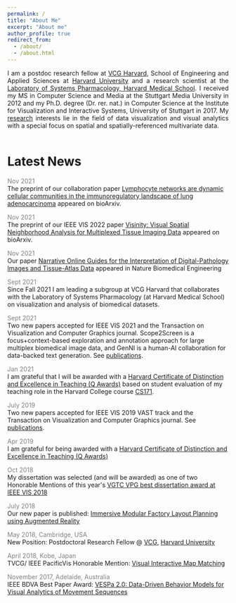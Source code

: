 ```yaml
---
permalink: /
title: "About Me"
excerpt: "About me"
author_profile: true
redirect_from: 
  - /about/
  - /about.html
---
```


<p style="text-align:justify">I am a postdoc research fellow at <a href="https://vcg.seas.harvard.edu/" target="_blank">VCG Harvard</a>, School of Engineering and Applied Sciences at <a href="https://www.harvard.edu/" target="_blank">Harvard University</a> and a research scientist at the <a href="https://hits.harvard.edu/the-program/laboratory-of-systems-pharmacology/about/" target="_blank">Laboratory of Systems Pharmacology, Harvard Medical School</a>. I received my MS in Computer Science and Media at the Stuttgart Media University in 2012 and my Ph.D. degree (Dr. rer. nat.) in Computer Science at the Institute for Visualization and Interactive Systems, University of Stuttgart in 2017. My <a href="https://kruegert.github.io/portfolio/">research</a> interests lie in the field of data visualization and visual analytics with a special focus on spatial and spatially-referenced multivariate data.<br/><br/></p>

Latest News
======

<span style="color:grey">Nov 2021</span><br/>
<span style="font-size: 14px">The preprint of our collaboration paper [Lymphocyte networks are dynamic cellular communities in the immunoregulatory landscape of lung adenocarcinoma](https://www.biorxiv.org/content/10.1101/2022.08.11.503237v1) appeared on bioArxiv.</span>

<span style="color:grey">Nov 2021</span><br/>
<span style="font-size: 14px">The preprint of our IEEE VIS 2022 paper [Visinity: Visual Spatial Neighborhood Analysis for Multiplexed Tissue Imaging Data](https://doi.org/10.1101/2022.05.09.490039) appeared on bioArxiv.</span>

<span style="color:grey">Nov 2021</span><br/>
<span style="font-size: 14px">Our paper [Narrative Online Guides for the Interpretation of Digital-Pathology Images and Tissue-Atlas Data](https://doi.org/10.1038/s41551-021-00789-8) appeared in Nature Biomedical Engineering</span>

<span style="color:grey">Sept 2021</span><br/>
<span style="font-size: 14px">Since Fall 2021 I am leading a subgroup at VCG Harvard that collaborates with the Laboratory of Systems Pharmacology (at Harvard Medical School) on visualization and analysis of biomedical datasets.</span>

<span style="color:grey">Sept 2021</span><br/>
<span style="font-size: 14px">Two new papers accepted for IEEE VIS 2021 and the Transaction on Visualization and Computer Graphics journal. Scope2Screen is a focus+context-based exploration and annotation approach for large multiplex biomedical image data, and GenNI is a human-AI collaboration for data-backed text generation. See <a href="https://kruegert.github.io/publications/">publications</a>.</span>

<span style="color:grey">Jan 2021</span><br/>
<span style="font-size: 14px">I am grateful that I will be awarded with a [Harvard Certificate of Distinction and Excellence in Teaching (Q Awards)](https://bokcenter.harvard.edu/teaching-awards) based on student evaluation of my teaching role in the Harvard College course <a href="https://canvas.harvard.edu/courses/74834/">CS171</a>.</span>

<span style="color:grey">July 2019</span><br/>
<span style="font-size: 14px">Two new papers accepted for IEEE VIS 2019 VAST track and the Transaction on Visualization and Computer Graphics journal. See <a href="https://kruegert.github.io/publications/">publications</a>.</span>

<span style="color:grey">Apr 2019</span><br/>
<span style="font-size: 14px">I am grateful for being awarded with a  [Harvard Certificate of Distinction and Excellence in Teaching (Q Awards)](https://bokcenter.harvard.edu/teaching-awards)</span>

<span style="color:grey">Oct 2018</span><br/>
<span style="font-size: 14px">My dissertation was selected (and will be awarded) as one of two Honorable Mentions of this year's [VGTC VPG best dissertation award at IEEE VIS 2018](http://vacommunity.org/ieeevpg/bestthesis)</span>

<span style="color:grey">July 2018</span><br/>
<span style="font-size: 14px"> Our new paper is published: [Immersive Modular Factory Layout Planning using Augmented Reality](https://www.sciencedirect.com/science/article/pii/S2212827118303597)</span>

<span style="color:grey">May 2018, Cambridge, USA</span><br/>
<span style="font-size: 14px">New Position: Postdoctoral Research Fellow @ <a href="https://vcg.seas.harvard.edu/" target="_blank">VCG</a>, <a href="https://www.harvard.edu/" target="_blank">Harvard University</a></span>

<span style="color:grey">April 2018, Kobe, Japan</span><br/>
<span style="font-size: 14px">TVCG/ IEEE PacificVis Honorable Mention:
[Visual Interactive Map Matching](https://www.vis.wiwi.uni-due.de/uploads/tx_itochairt3/publications/pacificvis18-tvcg_map_matching.pdf)</span>

<span style="color:grey">November 2017, Adelaide, Australia</span><br/>
<span style="font-size: 14px">IEEE BDVA Best Paper Award:
[VESPa 2.0: Data-Driven Behavior Models for Visual Analytics of Movement Sequences](https://ieeexplore.ieee.org/abstract/document/8114626/)</span>
